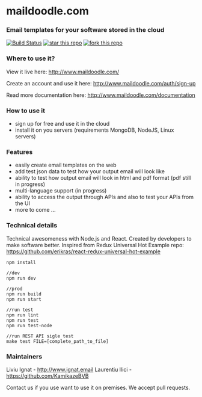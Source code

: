 # maildoodle.com
### Email templates for your software stored in the cloud

[![Build Status](https://travis-ci.org/liviuignat/email-templates.svg?branch=master)](https://travis-ci.org/liviuignat/email-templates)
[![star this repo](http://githubbadges.com/star.svg?user=liviuignat&repo=email-templates&style=default)](https://github.com/liviuignat/email-templates)
[![fork this repo](http://githubbadges.com/fork.svg?user=liviuignat&repo=email-templates&style=default)](https://github.com/liviuignat/email-templates/fork)

### Where to use it?
View it live here: http://www.maildoodle.com/

Create an account and use it here: 
http://www.maildoodle.com/auth/sign-up

Read more documentation here: 
http://www.maildoodle.com/documentation

### How to use it
- sign up for free and use it in the cloud
- install it on you servers (requirements MongoDB, NodeJS, Linux servers)

### Features
- easily create email templates on the web
- add test json data to test how your output email will look like
- ability to test how output email will look in html and pdf format (pdf still in progress)
- multi-language support (in progress)
- ability to access the output through APIs and also to test your APIs from the UI
- more to come ...

### Technical details
Technical awesomeness with Node.js and React. Created by developers to make software better.
Inspired from Redux Universal Hot Example repo: 
https://github.com/erikras/react-redux-universal-hot-example

```
npm install

//dev
npm run dev

//prod
npm run build
npm run start

//run test
npm run lint
npm run test
npm run test-node

//run REST API sigle test
make test FILE=[complete_path_to_file]
```

### Maintainers
Liviu Ignat - http://www.ignat.email
Laurentiu Ilici - https://github.com/KamikazeBVB

Contact us if you use want to use it on premises. We accept pull requests.
